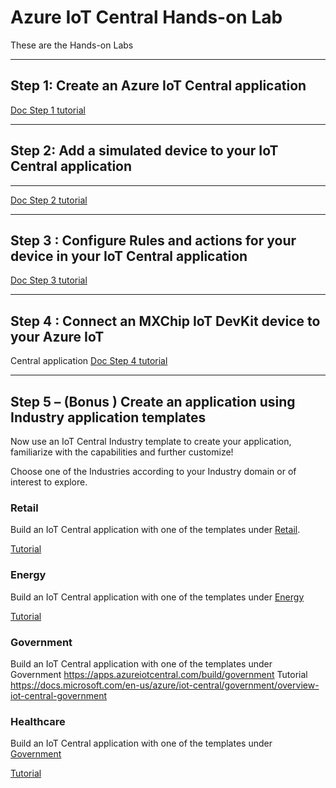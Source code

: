 # Azure IoT Central Hands-on Lab

These are the Hands-on Labs

---

## Step 1: Create an Azure IoT Central application

[Doc Step 1 tutorial](https://docs.microsoft.com/en-us/azure/iot-central/core/quick-deploy-iot-central)

---

## Step 2: Add a simulated device to your IoT Central application

---

[Doc Step 2 tutorial](https://docs.microsoft.com/en-us/azure/iot-central/core/quick-create-pnp-device)

---

## Step 3 : Configure Rules and actions for your device in your IoT Central application

[Doc Step 3 tutorial](https://docs.microsoft.com/en-us/azure/iot-central/core/quick-configure-rules)

---

## Step 4 : Connect an MXChip IoT DevKit device to your Azure IoT

Central application [Doc Step 4 tutorial](https://docs.microsoft.com/en-us/azure/iot-central/core/howto-connect-devkit)

---

## Step 5 – (Bonus ) Create an application using Industry application templates

Now use an IoT Central Industry template to create your application, familiarize with the capabilities and further customize!

Choose one of the Industries according to your Industry domain or of interest to explore.

### Retail
	
Build an IoT Central application with one of the templates under [Retail](https://apps.azureiotcentral.com/build/retail). 

[Tutorial](https://docs.microsoft.com/en-us/azure/iot-central/retail/overview-iot-central-retail-pnp)

### Energy

Build an IoT Central application with one of the templates under [Energy](https://apps.azureiotcentral.com/build/energy)

[Tutorial](https://docs.microsoft.com/en-us/azure/iot-central/energy/overview-iot-central-energy)

### Government

Build an IoT Central application with one of the templates under Government    https://apps.azureiotcentral.com/build/government 
	Tutorial https://docs.microsoft.com/en-us/azure/iot-central/government/overview-iot-central-government 

### Healthcare

Build an IoT Central application with one of the templates under [Government](https://apps.azureiotcentral.com/build/healthcare)

[Tutorial](https://docs.microsoft.com/en-us/azure/iot-central/healthcare/overview-iot-central-healthcare)
